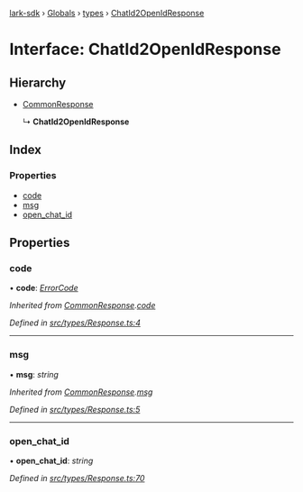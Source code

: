 [lark-sdk](../README.md) › [Globals](../globals.md) › [types](../modules/types.md) › [ChatId2OpenIdResponse](types.chatid2openidresponse.md)

# Interface: ChatId2OpenIdResponse

## Hierarchy

* [CommonResponse](types.commonresponse.md)

  ↳ **ChatId2OpenIdResponse**

## Index

### Properties

* [code](types.chatid2openidresponse.md#code)
* [msg](types.chatid2openidresponse.md#msg)
* [open_chat_id](types.chatid2openidresponse.md#open_chat_id)

## Properties

###  code

• **code**: *[ErrorCode](../modules/types.md#errorcode)*

*Inherited from [CommonResponse](types.commonresponse.md).[code](types.commonresponse.md#code)*

*Defined in [src/types/Response.ts:4](https://github.com/TbhT/lark-sdk/blob/e3605bb/src/types/Response.ts#L4)*

___

###  msg

• **msg**: *string*

*Inherited from [CommonResponse](types.commonresponse.md).[msg](types.commonresponse.md#msg)*

*Defined in [src/types/Response.ts:5](https://github.com/TbhT/lark-sdk/blob/e3605bb/src/types/Response.ts#L5)*

___

###  open_chat_id

• **open_chat_id**: *string*

*Defined in [src/types/Response.ts:70](https://github.com/TbhT/lark-sdk/blob/e3605bb/src/types/Response.ts#L70)*
